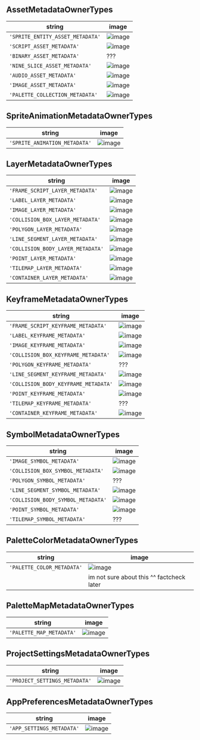 ## AssetMetadataOwnerTypes
| string | image |
|--------------|----------|
| `'SPRITE_ENTITY_ASSET_METADATA'` | ![image](https://github.com/user-attachments/assets/9e07f26a-6e67-444d-83d2-3d02886f2b97) |
| `'SCRIPT_ASSET_METADATA'` | ![image](https://github.com/user-attachments/assets/5b6e5277-0d88-4de9-bcc1-5e3e2dc07aef) |
| `'BINARY_ASSET_METADATA'` | ??? | 
| `'NINE_SLICE_ASSET_METADATA'` | ![image](https://github.com/user-attachments/assets/c611a015-a592-42c4-b8a4-b3549cc3cb03) | 
| `'AUDIO_ASSET_METADATA'` | ![image](https://github.com/user-attachments/assets/548c63bd-4517-4c1f-ab06-2411d365db2b) |
| `'IMAGE_ASSET_METADATA'` | ![image](https://github.com/user-attachments/assets/53ad36c3-f7fb-42d2-a388-85f61a792bfd) |
| `'PALETTE_COLLECTION_METADATA'` | ![image](https://github.com/user-attachments/assets/16444283-5099-41ce-9314-8a283eefe438) |



## SpriteAnimationMetadataOwnerTypes
| string | image |
|--------------|----------|
|`'SPRITE_ANIMATION_METADATA'`|![image](https://github.com/user-attachments/assets/0aca3ca4-7971-4932-aed4-1aebf09b4d09)|


## LayerMetadataOwnerTypes
| string | image |
|--------------|----------|
| `'FRAME_SCRIPT_LAYER_METADATA'` | ![image](https://github.com/user-attachments/assets/8bd33357-27b6-4660-bea1-7c44b4d3f0af) |
| `'LABEL_LAYER_METADATA'` | ![image](https://github.com/user-attachments/assets/7b9eed72-0170-429e-9f81-21feb1a945c3)|
|`'IMAGE_LAYER_METADATA'` | ![image](https://github.com/user-attachments/assets/a8dcde91-9d3a-4075-a75d-2abfa761dd9a)|
|`'COLLISION_BOX_LAYER_METADATA'` | ![image](https://github.com/user-attachments/assets/583029eb-84af-4aac-8b53-6cddf7af12c0)|
|`'POLYGON_LAYER_METADATA'` | ![image](https://github.com/user-attachments/assets/e1b42774-6aee-464a-b661-a504db6c5d80) |
|`'LINE_SEGMENT_LAYER_METADATA'` | ![image](https://github.com/user-attachments/assets/d3a66d9d-9a9c-48b4-8a02-b3acfabf2117) |
|`'COLLISION_BODY_LAYER_METADATA'` | ![image](https://github.com/user-attachments/assets/54d976ec-d938-4fff-b771-7a5b56d09f7c) |
|`'POINT_LAYER_METADATA'` | ![image](https://github.com/user-attachments/assets/cc4c421f-00c5-45f4-89f8-6e60a8cde0dc) |
|`'TILEMAP_LAYER_METADATA'` | ![image](https://github.com/user-attachments/assets/39f66426-9075-4ed2-b54f-6bdd182bf844) |
|`'CONTAINER_LAYER_METADATA'`| ![image](https://github.com/user-attachments/assets/476246ba-0e45-4a04-97fb-954e26f40c96)|
## KeyframeMetadataOwnerTypes
| string | image |
|--------------|----------|
|`'FRAME_SCRIPT_KEYFRAME_METADATA'` | ![image](https://github.com/user-attachments/assets/ebbf5f48-a416-49b2-b388-191d530c6067)|
|`'LABEL_KEYFRAME_METADATA'` | ![image](https://github.com/user-attachments/assets/8d889013-0fe1-41e8-bf8f-a43618fcec1c)|
|`'IMAGE_KEYFRAME_METADATA'` | ![image](https://github.com/user-attachments/assets/53a4c77e-4f2a-4d55-933a-f8403340a7cb)|
|`'COLLISION_BOX_KEYFRAME_METADATA'` | ![image](https://github.com/user-attachments/assets/f3098ed4-1cfd-4148-a8db-be8fd2c0f2eb)|
|`'POLYGON_KEYFRAME_METADATA'` | ??? |
|`'LINE_SEGMENT_KEYFRAME_METADATA'` | ![image](https://github.com/user-attachments/assets/a91baeee-6e2f-46d7-bca5-ab06640ab256)|
|`'COLLISION_BODY_KEYFRAME_METADATA'` | ![image](https://github.com/user-attachments/assets/6defcb5b-421d-46db-90de-f7484403188f)|
|`'POINT_KEYFRAME_METADATA'` | ![image](https://github.com/user-attachments/assets/ad538bae-c23c-4495-a7cf-4625f0c93129)|
|`'TILEMAP_KEYFRAME_METADATA'` | ??? |
|`'CONTAINER_KEYFRAME_METADATA'`| ![image](https://github.com/user-attachments/assets/3e447382-71ff-41b8-a5c0-453238eea397)|
## SymbolMetadataOwnerTypes
| string | image |
|--------------|----------|
|`'IMAGE_SYMBOL_METADATA'` | ![image](https://github.com/user-attachments/assets/337a50c1-d20d-4264-8dcc-163bbedbc619)|
|`'COLLISION_BOX_SYMBOL_METADATA'` | ![image](https://github.com/user-attachments/assets/5e3c8e57-c4cf-4420-bf58-b3472bc269ce)|
|`'POLYGON_SYMBOL_METADATA'` | ??? |
|`'LINE_SEGMENT_SYMBOL_METADATA'` | ![image](https://github.com/user-attachments/assets/c1ebccd9-1cff-4d39-8520-e88a8c8c961a)|
|`'COLLISION_BODY_SYMBOL_METADATA'` | ![image](https://github.com/user-attachments/assets/36c2b82a-82f4-455a-abe6-f45ef0771658)|
|`'POINT_SYMBOL_METADATA'` | ![image](https://github.com/user-attachments/assets/c82c145d-ab52-4af9-93a4-3857e6a0777a)|
|`'TILEMAP_SYMBOL_METADATA'`| ??? |
## PaletteColorMetadataOwnerTypes
| string | image |
|--------------|----------|
|`'PALETTE_COLOR_METADATA'`| ![image](https://github.com/user-attachments/assets/1200c527-1970-46ec-9146-4dacd191e077)|
||im not sure about this ^^ factcheck later|
## PaletteMapMetadataOwnerTypes
| string | image |
|--------------|----------|
|`'PALETTE_MAP_METADATA'`| ![image](https://github.com/user-attachments/assets/8d0ad235-a236-495b-b913-29a73cce1de9)|
## ProjectSettingsMetadataOwnerTypes
| string | image |
|--------------|----------|
|`'PROJECT_SETTINGS_METADATA'`| ![image](https://github.com/user-attachments/assets/1c3b40e7-1680-4421-94c4-3b43e2bd3b2d)|
## AppPreferencesMetadataOwnerTypes
| string | image |
|--------------|----------|
|`'APP_SETTINGS_METADATA'`| ![image](https://github.com/user-attachments/assets/799a5018-71b7-479e-814e-ab5dc1e9ded7)|
